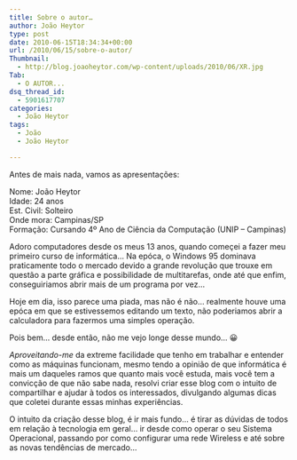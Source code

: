 ```yaml
---
title: Sobre o autor…
author: João Heytor
type: post
date: 2010-06-15T18:34:34+00:00
url: /2010/06/15/sobre-o-autor/
Thumbnail:
  - http://blog.joaoheytor.com/wp-content/uploads/2010/06/XR.jpg
Tab:
  - O AUTOR...
dsq_thread_id:
  - 5901617707
categories:
  - João Heytor
tags:
  - João
  - João Heytor

---
```

Antes de mais nada, vamos as apresentações:

Nome: João Heytor  
Idade: 24 anos  
Est. Civil: Solteiro  
Onde mora: Campinas/SP  
Formação: Cursando 4º Ano de Ciência da Computação (UNIP &#8211; Campinas)

Adoro computadores desde os meus 13 anos, quando começei a fazer meu primeiro curso de informática&#8230; Na epóca, o Windows 95 dominava praticamente todo o mercado devido a grande revolução que trouxe em questão a parte gráfica e possibilidade de multitarefas, onde até que enfim, conseguiriamos abrir mais de um programa por vez&#8230;

Hoje em dia, isso parece uma piada, mas não é não&#8230; realmente houve uma epóca em que se estivessemos editando um texto, não poderiamos abrir a calculadora para fazermos uma simples operação.

Pois bem&#8230; desde então, não me vejo longe desse mundo&#8230; 😀

_Aproveitando-me_ da extreme facilidade que tenho em trabalhar e entender como as máquinas funcionam, mesmo tendo a opinião de que informática é mais um daqueles ramos que quanto mais você estuda, mais você tem a convicção de que não sabe nada, resolvi criar esse blog com o intuito de compartilhar e ajudar à todos os interessados, divulgando algumas dicas que coletei durante essas minhas experiências.

O intuito da criação desse blog, é ir mais fundo&#8230; é tirar as dúvidas de todos em relação à tecnologia em geral&#8230; ir desde como operar o seu Sistema Operacional, passando por como configurar uma rede Wireless e até sobre as novas tendências de mercado&#8230;